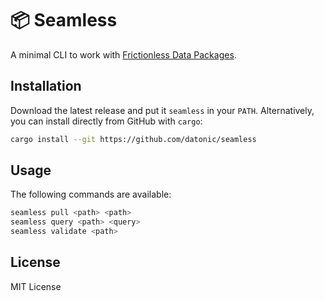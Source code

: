 # :package: Seamless

A minimal CLI to work with [Frictionless Data Packages](https://specs.frictionlessdata.io/).

## Installation

Download the latest release and put it `seamless` in your `PATH`. Alternatively, you can install directly from GitHub with `cargo`:

```bash
cargo install --git https://github.com/datonic/seamless
```

## Usage

The following commands are available:

```bash
seamless pull <path> <path>
seamless query <path> <query>
seamless validate <path>
```

## License

MIT License
